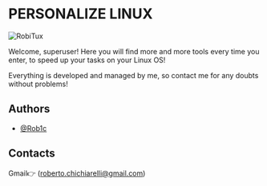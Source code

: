
# PERSONALIZE LINUX

![RobiTux](https://github.com/user-attachments/assets/41134831-3523-49e0-98c5-278953c17547)


Welcome, superuser! Here you will find more and more tools every time you enter, to speed up your tasks on your Linux OS!

Everything is developed and managed by me, so contact me for any doubts without problems!


## Authors

- [@Rob1c](https://www.github.com/Rob1c)

## Contacts
Gmail👉 (roberto.chichiarelli@gmail.com) 
